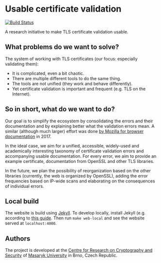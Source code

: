 # Usable certificate validation

[![Build Status](https://travis-ci.org/crocs-muni/usable-cert-validation.svg?branch=master)](https://travis-ci.org/crocs-muni/usable-cert-validation)

A research initiative to make TLS certificate validation usable.

## What problems do we want to solve?

The system of working with TLS certificates (our focus: especially validating them):

* It is complicated, even a bit chaotic.
* There are multiple different tools to do the same thing.
* The tools are not unified (they work and behave differently).
* Yet certificate validation is important and frequent (e.g. TLS on the Internet).

## So in short, what do we want to do?

Our goal is to simplify the ecosystem by consolidating the errors and their documentation and by explaining better what the validation errors mean. A similar (although much larger) effort was done [by Mozilla for browser documentation](https://blog.mozilla.org/blog/2017/10/18/mozilla-brings-microsoft-google-w3c-samsung-together-create-cross-browser-documentation-mdn/) in 2017.

In the ideal case, we aim for a unified, accessible, widely-used and academically interesting taxonomy of certificate validation errors and accompanying usable documentation. For every error, we aim to provide an example certificate, documentation from OpenSSL and other TLS libraries.

In the future, we plan the possibility of reorganization based on the other libraries (currently, the web is organized by OpenSSL), adding the error frequencies based on IP-wide scans and elaborating on the consequences of individual errors.
  
## Local build

The website is build using [Jekyll](https://jekyllrb.com/). To develop locally, install Jekyll (e.g. according to [this guide](https://help.github.com/en/articles/setting-up-your-github-pages-site-locally-with-jekyll). Then run `make web-local` and see the website served at `localhost:4000`.

## Authors

The project is developed at the [Centre for Research on Cryptography and Security](https://www.fi.muni.cz/research/crocs/) of [Masaryk University](http://www.muni.cz/) in Brno, Czech Republic.
